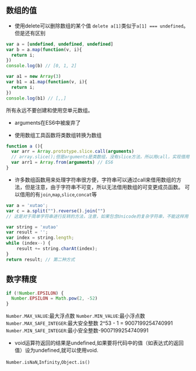 
## 数组的值
- 使用delete可以删除数组的某个值 `delete a[1]`类似于`a[1] === undefined`。但是还有区别

```javascript
var a = [undefined, undefined, undefined]
var b = a.map(function(v, i){
  return i;
})
console.log(b) // [0, 1, 2]

var a1 = new Array(3)
var b1 = a1.map(function(v, i){
  return i;
})
console.log(b1) // [,,]
```

所有永远不要创建和使用空单元数组。

- arguments在ES6中被废弃了

- 使用数组工具函数将类数组转换为数组

```javascript
function a (){
  var arr = Array.prototype.slice.call(arguments)
  // array.slice();但是arguments是类数组，没有slice方法，所以用call，实现借用的目的
  var arr1 = Array.from(arguments) // ES6
}

```

- 许多数组函数用来处理字符串很方便，字符串可以通过call来借用数组的方法，但是注意，由于字符串不可变，所以无法借用数组的可变更成员函数。
可以借用的有`join`,`map`,`slice`,`concat`等

```javascript
var a = 'xutao';
var c = a.split("").reverse().join("")
// 这是对于简单字符串进行反转的方法，注意，如果包含Unicode的复杂字符串，不能这样用

var string = 'xutao'
var result = '';
var index = string.length;
while (index--) {
	result += string.charAt(index);
}
return result; // 第二种方式

```

## 数字精度

```javascript
if (!Number.EPSILON) {
  Number.EPSILON = Math.pow(2, -52)
}

```
`Number.MAX_VALUE`:最大浮点数
`Number.MIN_VALUE`:最小浮点数
`Number.MAX_SAFE_INTEGER`:最大安全整数 2^53 - 1 = 9007199254740991
`Number.MIN_SAFE_INTEGER`:最小安全整数-9007199254740991

- void运算符返回的结果是undefined,如果要将代码中的值（如表达式的返回值）设为undefined,就可以使用void.

`Number.isNaN`,`Infinity`,`Object.is()`
